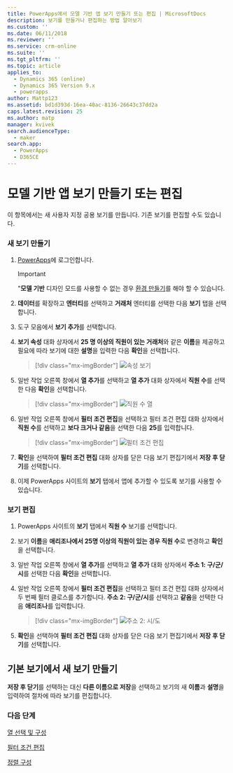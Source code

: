 ```yaml
---
title: PowerApps에서 모델 기반 앱 보기 만들기 또는 편집 | MicrosoftDocs
description: 보기를 만들거나 편집하는 방법 알아보기
ms.custom: ''
ms.date: 06/11/2018
ms.reviewer: ''
ms.service: crm-online
ms.suite: ''
ms.tgt_pltfrm: ''
ms.topic: article
applies_to:
  - Dynamics 365 (online)
  - Dynamics 365 Version 9.x
  - powerapps
author: Mattp123
ms.assetid: bd1d393d-16ea-40ac-8136-26643c37dd2a
caps.latest.revision: 25
ms.author: matp
manager: kvivek
search.audienceType:
  - maker
search.app:
  - PowerApps
  - D365CE
---
```

# <a name="create-or-edit-a-model-driven-app-view"></a>모델 기반 앱 보기 만들기 또는 편집

<a name="BKMK_CreatingAndEditingViews"></a>   

 이 항목에서는 새 사용자 지정 공용 보기를 만듭니다. 기존 보기를 편집할 수도 있습니다.  
  
### <a name="create-a-new-view"></a>새 보기 만들기  
  
1.  [PowerApps](https://web.powerapps.com/?utm_source=padocs&utm_medium=linkinadoc&utm_campaign=referralsfromdoc)에 로그인합니다.  

    

    > [!IMPORTANT]
    > "**모델 기반** 디자인 모드를 사용할 수 없는 경우 [환경 만들기](https://docs.microsoft.com/powerapps/administrator/create-environment)를 해야 할 수 있습니다. 

2.  **데이터**를 확장하고 **엔터티**를 선택하고 **거래처** 엔터티를 선택한 다음 **보기** 탭을 선택합니다. 

3.  도구 모음에서 **보기 추가**를 선택합니다.  

4.  **보기 속성** 대화 상자에서 **25 명 이상의 직원이 있는 거래처**와 같은 **이름**을 제공하고 필요에 따라 보기에 대한 **설명**을 입력한 다음 **확인**을 선택합니다.

    > [!div class="mx-imgBorder"] 
    > ![속성 보기](media/view-properties.png)
  
5.  일반 작업 오른쪽 창에서 **열 추가**를 선택하고 **열 추가** 대화 상자에서 **직원 수**를 선택한 다음 **확인**을 선택합니다.  

    > [!div class="mx-imgBorder"] 
    > ![직원 수 열](media/column-no-employees.png)
  
6. 일반 작업 오른쪽 창에서 **필터 조건 편집**을 선택하고 필터 조건 편집 대화 상자에서 **직원 수**를 선택하고 **보다 크거나 같음**을 선택한 다음 **25**를 입력합니다.  

    > [!div class="mx-imgBorder"] 
    > ![필터 조건 편집](media/edit-filter-criteria.png)

7.  **확인**을 선택하여 **필터 조건 편집** 대화 상자를 닫은 다음 보기 편집기에서 **저장 후 닫기**를 선택합니다.  
  
8.  이제 PowerApps 사이트의 **보기** 탭에서 앱에 추가할 수 있도록 보기를 사용할 수 있습니다.
  
### <a name="edit-a-view"></a>보기 편집  
  
1.  PowerApps 사이트의 **보기** 탭에서 **직원 수** 보기를 선택합니다.
  
2.  보기 **이름**을 **애리조나에서 25명 이상의 직원이 있는 경우 직원 수**로 변경하고 **확인**을 선택합니다.  

3.  일반 작업 오른쪽 창에서 **열 추가**를 선택하고 **열 추가** 대화 상자에서 **주소 1: 구/군/시**를 선택한 다음 **확인**을 선택합니다.  

4. 일반 작업 오른쪽 창에서 **필터 조건 편집**을 선택하고 필터 조건 편집 대화 상자에서 두 번째 필터 클로스를 추가합니다. **주소 2: 구/군/시**를 선택하고 **같음**을 선택한 다음 **애리조나**를 입력합니다. 

    > [!div class="mx-imgBorder"] 
    > ![주소 2: 시/도](media/column-address-2-state.png)

5. **확인**을 선택하여 **필터 조건 편집** 대화 상자를 닫은 다음 보기 편집기에서 **저장 후 닫기**를 선택합니다.  
  

## <a name="create-a-new-view-from-an-existing-view"></a>기본 보기에서 새 보기 만들기  
 **저장 후 닫기**를 선택하는 대신 **다른 이름으로 저장**을 선택하고 보기의 새 **이름**과 **설명**을 입력하여 절차에 따라 보기를 편집합니다.  
 
### <a name="next-steps"></a>다음 단계
[열 선택 및 구성](choose-and-configure-columns.md)  
  
[필터 조건 편집](edit-filter-criteria.md)  
  
[정렬 구성](configure-sorting.md)  
